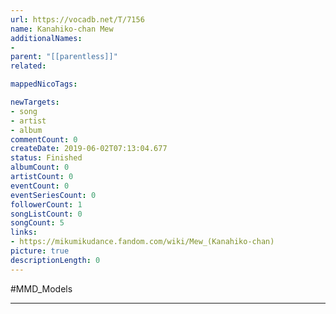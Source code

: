 ```yaml
---
url: https://vocadb.net/T/7156
name: Kanahiko-chan Mew
additionalNames: 
- 
parent: "[[parentless]]"
related:

mappedNicoTags:

newTargets:
- song
- artist
- album
commentCount: 0
createDate: 2019-06-02T07:13:04.677
status: Finished
albumCount: 0
artistCount: 0
eventCount: 0
eventSeriesCount: 0
followerCount: 1
songListCount: 0
songCount: 5
links: 
- https://mikumikudance.fandom.com/wiki/Mew_(Kanahiko-chan)
picture: true
descriptionLength: 0
---
```


#MMD_Models



---

